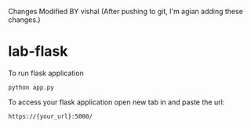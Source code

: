 Changes Modified BY vishal (After pushing to git, I'm agian adding these changes.)



# lab-flask


To run flask application 

```
python app.py
```


To access your flask application open new tab in and paste the url:
```
https://{your_url}:5000/
```
